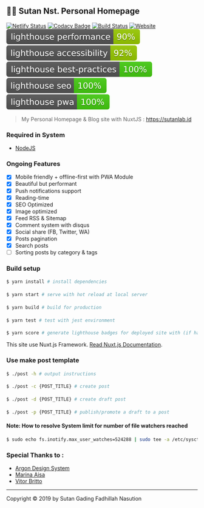 ## 👨‍💻 Sutan Nst. Personal Homepage

[![Netlify Status](https://api.netlify.com/api/v1/badges/f1861a5b-ce75-47d6-aab5-2950090e2ff9/deploy-status)](https://app.netlify.com/sites/gallant-kowalevski-254d11/deploys) [![Codacy Badge](https://api.codacy.com/project/badge/Grade/5136a14bf5a24cc9a77634c17273b738)](https://www.codacy.com?utm_source=github.com&amp;utm_medium=referral&amp;utm_content=sutanlab/sutanlab.id&amp;utm_campaign=Badge_Grade) [![Build Status](https://travis-ci.com/sutanlab/sutanlab.id.svg?token=rVJR4zFkoUEPzoxQdccG&branch=master)](https://travis-ci.com/sutanlab/sutanlab.id) [![Website](https://img.shields.io/website/https/sutanlab.id.svg)](https://sutanlab.id) [![Performance](test/lh-scores/lighthouse_performance.svg)](https://sutanlab.id) [![Accessibility](test/lh-scores/lighthouse_accessibility.svg)](https://sutanlab.id) [![Best Practice](test/lh-scores/lighthouse_best-practices.svg)](https://sutanlab.id) [![SEO](test/lh-scores/lighthouse_seo.svg)](https://sutanlab.id) [![PWA](test/lh-scores/lighthouse_pwa.svg)](https://sutanlab.id)

> My Personal Homepage & Blog site with NuxtJS : https://sutanlab.id

### Required in System

- [NodeJS](https://nodejs.org/en/download/)

### Ongoing Features
- [x] Mobile friendly + offline-first with PWA Module
- [x] Beautiful but performant
- [x] Push notifications support
- [x] Reading-time
- [x] SEO Optimized
- [x] Image optimized
- [x] Feed RSS & Sitemap
- [x] Comment system with disqus
- [x] Social share (FB, Twitter, WA)
- [x] Posts pagination
- [x] Search posts
- [ ] Sorting posts by category & tags

### Build setup

``` bash
$ yarn install # install dependencies

$ yarn start # serve with hot reload at local server

$ yarn build # build for production

$ yarn test # test with jest environment

$ yarn score # generate lighthouse badges for deployed site with (if has lighthouse-badges cli)
```

This site use Nuxt.js Framework. [Read Nuxt.js Documentation](https://nuxtjs.org).

### Use make post template

``` bash
$ ./post -h # output instructions

$ ./post -c {POST_TITLE} # create post

$ ./post -d {POST_TITLE} # create draft post

$ ./post -p {POST_TITLE} # publish/promote a draft to a post
```

#### Note: How to resolve System limit for number of file watchers reached

```bash
$ sudo echo fs.inotify.max_user_watches=524288 | sudo tee -a /etc/sysctl.conf && sudo sysctl -p
```

### Special Thanks to :

- [Argon Design System](https://demos.creative-tim.com/vue-argon-design-system)
- [Marina Aisa](https://marinaaisa.com/blog/blog-using-vue-nuxt-markdown)
- [Vitor Britto](https://github.com/vitorbritto/forcefiles/blob/master/scripts/initpost.sh)

* * *

Copyright © 2019 by Sutan Gading Fadhillah Nasution
